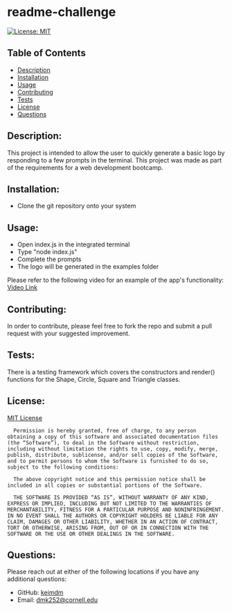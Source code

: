 # readme-challenge
[![License: MIT](https://img.shields.io/badge/License-MIT-yellow.svg)](https://opensource.org/licenses/MIT)
## Table of Contents
* [Description](#description)
* [Installation](#installation)
* [Usage](#usage)
* [Contributing](#contributing)
* [Tests](#tests)
* [License](#license)
* [Questions](#questions)
## Description:
This project is intended to allow the user to quickly generate a basic logo by responding to a few prompts in the terminal. This project was made as part of the requirements for a web development bootcamp.

## Installation:
* Clone the git repository onto your system

## Usage:
* Open index.js in the integrated terminal
* Type "node index.js"
* Complete the prompts
* The logo will be generated in the examples folder

Please refer to the following video for an example of the app's functionality:
[Video Link](https://drive.google.com/file/d/1smdRzuFbOBH21L9XEXibXmHFO7WfDH_3/view)

## Contributing:
In order to contribute, please feel free to fork the repo and submit a pull request with your suggested improvement.

## Tests:
There is a testing framework which covers the constructors and render() functions for the Shape, Circle, Square and Triangle classes.

## License:
[MIT License](https://opensource.org/license/mit/)

      Permission is hereby granted, free of charge, to any person obtaining a copy of this software and associated documentation files (the “Software”), to deal in the Software without restriction, including without limitation the rights to use, copy, modify, merge, publish, distribute, sublicense, and/or sell copies of the Software, and to permit persons to whom the Software is furnished to do so, subject to the following conditions:
      
      The above copyright notice and this permission notice shall be included in all copies or substantial portions of the Software.
      
      THE SOFTWARE IS PROVIDED “AS IS”, WITHOUT WARRANTY OF ANY KIND, EXPRESS OR IMPLIED, INCLUDING BUT NOT LIMITED TO THE WARRANTIES OF MERCHANTABILITY, FITNESS FOR A PARTICULAR PURPOSE AND NONINFRINGEMENT. IN NO EVENT SHALL THE AUTHORS OR COPYRIGHT HOLDERS BE LIABLE FOR ANY CLAIM, DAMAGES OR OTHER LIABILITY, WHETHER IN AN ACTION OF CONTRACT, TORT OR OTHERWISE, ARISING FROM, OUT OF OR IN CONNECTION WITH THE SOFTWARE OR THE USE OR OTHER DEALINGS IN THE SOFTWARE.
      
      
## Questions:
Please reach out at either of the following locations if you have any additional questions:
* GitHub: [keimdm](https://github.com/keimdm)
* Email: dmk252@cornell.edu

